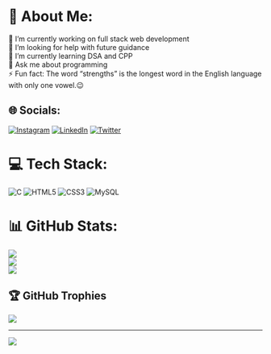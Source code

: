 # 💫 About Me:
🔭 I’m currently working on full stack web development<br>🤝 I’m looking for help with future guidance<br>🌱 I’m currently learning DSA and CPP<br>💬 Ask me about programming<br>⚡ Fun fact: The word “strengths” is the longest word in the English language with only one vowel.😉


## 🌐 Socials:
[![Instagram](https://img.shields.io/badge/Instagram-%23E4405F.svg?logo=Instagram&logoColor=white)](https://instagram.com/Rishu__ranjan__) [![LinkedIn](https://img.shields.io/badge/LinkedIn-%230077B5.svg?logo=linkedin&logoColor=white)](https://linkedin.com/in/rishu--ranjan) [![Twitter](https://img.shields.io/badge/Twitter-%231DA1F2.svg?logo=Twitter&logoColor=white)](https://twitter.com/rishu__ranjan__) 

# 💻 Tech Stack:
![C](https://img.shields.io/badge/c-%2300599C.svg?style=for-the-badge&logo=c&logoColor=white) ![HTML5](https://img.shields.io/badge/html5-%23E34F26.svg?style=for-the-badge&logo=html5&logoColor=white) ![CSS3](https://img.shields.io/badge/css3-%231572B6.svg?style=for-the-badge&logo=css3&logoColor=white) ![MySQL](https://img.shields.io/badge/mysql-%2300f.svg?style=for-the-badge&logo=mysql&logoColor=white)
# 📊 GitHub Stats:
![](https://github-readme-stats.vercel.app/api?username=rishuranjan11&theme=city_light&hide_border=true&include_all_commits=true&count_private=true)<br/>
![](https://github-readme-streak-stats.herokuapp.com/?user=rishuranjan11&theme=city_light&hide_border=true)<br/>
![](https://github-readme-stats.vercel.app/api/top-langs/?username=rishuranjan11&theme=city_light&hide_border=true&include_all_commits=true&count_private=true&layout=compact)

## 🏆 GitHub Trophies
![](https://github-profile-trophy.vercel.app/?username=rishuranjan11&theme=monokai&no-frame=true&no-bg=true&margin-w=4)



---
[![](https://visitcount.itsvg.in/api?id=rishuranjan11&icon=1&color=3)](https://visitcount.itsvg.in)

<!-- Proudly created with GPRM ( https://gprm.itsvg.in ) -->
